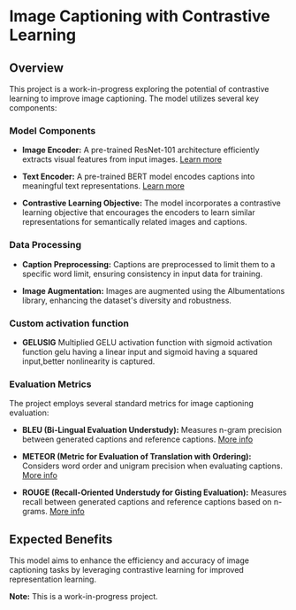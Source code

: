 # Image Captioning with Contrastive Learning

## Overview

This project is a work-in-progress exploring the potential of contrastive learning to improve image captioning. The model utilizes several key components:

### Model Components

- **Image Encoder:** A pre-trained ResNet-101 architecture efficiently extracts visual features from input images. [Learn more](https://arxiv.org/abs/1512.03385)
  
- **Text Encoder:** A pre-trained BERT model encodes captions into meaningful text representations. [Learn more](https://arxiv.org/abs/1810.04805)
  
- **Contrastive Learning Objective:** The model incorporates a contrastive learning objective that encourages the encoders to learn similar representations for semantically related images and captions.

### Data Processing

- **Caption Preprocessing:** Captions are preprocessed to limit them to a specific word limit, ensuring consistency in input data for training.
  
- **Image Augmentation:** Images are augmented using the Albumentations library, enhancing the dataset's diversity and robustness.

### Custom activation function
- **GELUSIG** Multiplied GELU activation function with sigmoid activation function gelu having a linear input and sigmoid having a squared input,better nonlinearity is captured.

### Evaluation Metrics

The project employs several standard metrics for image captioning evaluation:

- **BLEU (Bi-Lingual Evaluation Understudy):** Measures n-gram precision between generated captions and reference captions. [More info](https://www.aclweb.org/anthology/P02-1040.pdf)
  
- **METEOR (Metric for Evaluation of Translation with Ordering):** Considers word order and unigram precision when evaluating captions. [More info](https://www.aclweb.org/anthology/W05-0908.pdf)
  
- **ROUGE (Recall-Oriented Understudy for Gisting Evaluation):** Measures recall between generated captions and reference captions based on n-grams. [More info](https://www.aclweb.org/anthology/W04-1013.pdf)

## Expected Benefits

This model aims to enhance the efficiency and accuracy of image captioning tasks by leveraging contrastive learning for improved representation learning.

**Note:** This is a work-in-progress project.
